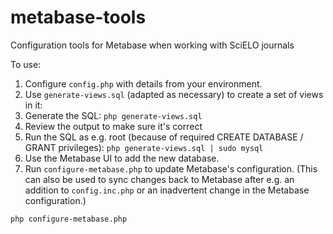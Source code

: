 # metabase-tools
Configuration tools for Metabase when working with SciELO journals

To use:
1. Configure `config.php` with details from your environment.
2. Use `generate-views.sql` (adapted as necessary) to create a set of views in it:
  1. Generate the SQL:
    ```
    php generate-views.sql
    ```
  2. Review the output to make sure it's correct
  3. Run the SQL as e.g. root (because of required CREATE DATABASE / GRANT privileges):
    ```
    php generate-views.sql | sudo mysql
    ```
3. Use the Metabase UI to add the new database.
4. Run `configure-metabase.php` to update Metabase's configuration. (This can also be used to sync changes back to Metabase after e.g. an addition to `config.inc.php` or an inadvertent change in the Metabase configuration.)
  ```
  php configure-metabase.php
  ```
